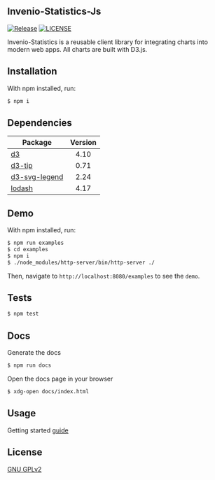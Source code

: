 ## Invenio-Statistics-Js

[![Release](https://img.shields.io/github/tag/inveniosoftware/invenio-search-js.svg)](https://github.com/inveniosoftware/invenio-search-js/releases)
[![LICENSE](https://img.shields.io/github/license/inveniosoftware/invenio-search-js.svg)](https://github.com/inveniosoftware/invenio-statistics-js/blob/master/LICENSE)

Invenio-Statistics is a reusable client library for integrating charts into modern web apps. All charts are built with D3.js.

## Installation
With npm installed, run:

```bash
$ npm i
```

## Dependencies
Package | Version
--- |:---:
[d3](https://www.npmjs.com/package/d3) | 4.10
[d3-tip](https://www.npmjs.com/package/d3-tip) | 0.71
[d3-svg-legend](https://www.npmjs.com/package/d3-svg-legend) | 2.24
[lodash](https://www.npmjs.com/package/lodash) | 4.17

## Demo
With npm installed, run:
```bash
$ npm run examples
$ cd examples
$ npm i
$ ./node_modules/http-server/bin/http-server ./
```
Then, navigate to `http://localhost:8080/examples` to see the `demo`.

## Tests
```bash
$ npm test
```

## Docs
Generate the docs
```bash
$ npm run docs
```

Open the docs page in your browser
```bash
$ xdg-open docs/index.html
```

## Usage

Getting started [guide](https://github.com/CERNDocumentServer/invenio-statistics-js/1_started.md)

## License

[GNU GPLv2](https://opensource.org/licenses/GPL-2.0)
